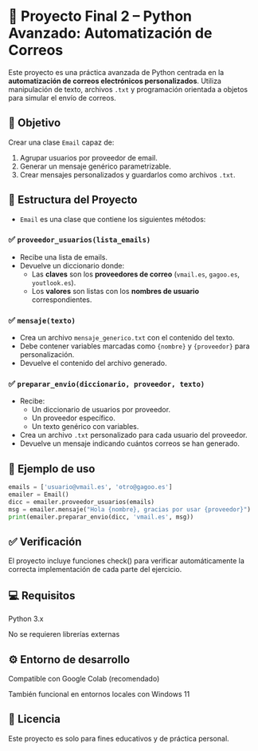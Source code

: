 # 📧 Proyecto Final 2 – Python Avanzado: Automatización de Correos

Este proyecto es una práctica avanzada de Python centrada en la **automatización de correos electrónicos personalizados**. Utiliza manipulación de texto, archivos `.txt` y programación orientada a objetos para simular el envío de correos.

## 📌 Objetivo

Crear una clase `Email` capaz de:

1. Agrupar usuarios por proveedor de email.
2. Generar un mensaje genérico parametrizable.
3. Crear mensajes personalizados y guardarlos como archivos `.txt`.

## 🧩 Estructura del Proyecto

- `Email` es una clase que contiene los siguientes métodos:

### ✅ `proveedor_usuarios(lista_emails)`

- Recibe una lista de emails.
- Devuelve un diccionario donde:
  - Las **claves** son los **proveedores de correo** (`vmail.es`, `gagoo.es`, `youtlook.es`).
  - Los **valores** son listas con los **nombres de usuario** correspondientes.

### ✅ `mensaje(texto)`

- Crea un archivo `mensaje_generico.txt` con el contenido del texto.
- Debe contener variables marcadas como `{nombre}` y `{proveedor}` para personalización.
- Devuelve el contenido del archivo generado.

### ✅ `preparar_envio(diccionario, proveedor, texto)`

- Recibe:
  - Un diccionario de usuarios por proveedor.
  - Un proveedor específico.
  - Un texto genérico con variables.
- Crea un archivo `.txt` personalizado para cada usuario del proveedor.
- Devuelve un mensaje indicando cuántos correos se han generado.

## 📂 Ejemplo de uso

```python
emails = ['usuario@vmail.es', 'otro@gagoo.es']
emailer = Email()
dicc = emailer.proveedor_usuarios(emails)
msg = emailer.mensaje("Hola {nombre}, gracias por usar {proveedor}")
print(emailer.preparar_envio(dicc, 'vmail.es', msg))
````

## ✅ Verificación
El proyecto incluye funciones check() para verificar automáticamente la correcta implementación de cada parte del ejercicio.

## 💻 Requisitos
Python 3.x

No se requieren librerías externas

## ⚙️ Entorno de desarrollo
Compatible con Google Colab (recomendado)

También funcional en entornos locales con Windows 11

## 📄 Licencia
Este proyecto es solo para fines educativos y de práctica personal.
